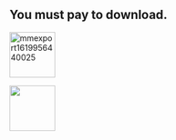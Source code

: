 
## You must pay to download.


![mmexport1619956440025](https://user-images.githubusercontent.com/82256583/116812225-33505b80-ab80-11eb-8c48-d5c5f33c39a6.jpg)




<html>

<head>

 <meta charset="utf-8">

 <title>HTML点击图片跳转页面示例</title>

 <style>

img{width: 80px  ;

height: 80px

;}

 </style>

</head>

<body>

<a href="http://www.php.cn"><img src="![mmexport1619956365675](https://user-images.githubusercontent.com/82256583/116814020-4287d700-ab89-11eb-9925-0c83921ca1ed.jpg)
"> </a>

</body>

</html>
